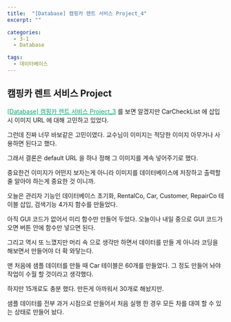 ```yaml
---
title:  "[Database] 캠핑카 렌트 서비스 Project_4"
excerpt: ""

categories:
  - 3-1
  - Database

tags:
  - 데이터베이스
---
```


## 캠핑카 렌트 서비스 Project

<a href="https://nam-ki-bok.github.io/3-1/database/Database_Project_3/" style="color:#0FA678">[Database] 캠핑카 렌트 서비스 Project_3</a> 를 보면 알겠지만 CarCheckList 에 삽입 시 이미지 URL 에 대해 고민하고 있었다.

그런데 진짜 너무 바보같은 고민이였다. 교수님이 이미지는 적당한 이미지 아무거나 사용하면 된다고 했다.

그래서 결론은 default URL 을 하나 정해 그 이미지를 계속 넣어주기로 했다.

중요한건 이미지가 어떤지 보자는게 아니라 이미지를 데이터베이스에 저장하고 출력할 줄 알아야 하는게 중요한 것 이니까.

오늘은 관리자 기능인 데이터베이스 초기화, RentalCo, Car, Customer, RepairCo 테이블 삽입, 검색기능 4가지 함수를 만들었다.

아직 GUI 코드가 없어서 미리 함수만 만들어 두었다. 오늘이나 내일 중으로 GUI 코드가 오면 버튼 안에 함수만 넣으면 된다.

그리고 역시 또 느꼈지만 머리 속 으로 생각만 하면서 데이터를 만들 게 아니라 코딩을 해보면서 만들어야 더 확 와닿는다.

맨 처음에 샘플 데이터를 만들 때 Car 테이블은 60개를 만들었다. 그 정도 만들어 놔야 작업이 수월 할 것이라고 생각했다.

하지만 15개로도 충분 했다. 만든게 아까워서 30개로 해놨지만.

샘플 데이터를 전부 과거 시점으로 만들어서 처음 실행 한 경우 모든 차를 대여 할 수 있는 상태로 만들어 놨다.



